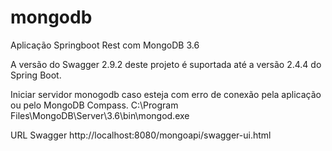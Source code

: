 # mongodb
Aplicação Springboot Rest com MongoDB 3.6

A versão do Swagger 2.9.2 deste projeto é suportada até a versão 2.4.4 do Spring Boot.

Iniciar servidor monogodb caso esteja com erro de conexão pela aplicação ou pelo MongoDB Compass.
C:\Program Files\MongoDB\Server\3.6\bin\mongod.exe

URL Swagger
http://localhost:8080/mongoapi/swagger-ui.html
